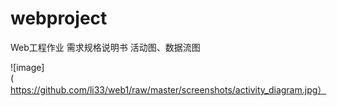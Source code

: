 
# webproject
Web工程作业
需求规格说明书
活动图、数据流图

![image](https://github.com/li33/web1/raw/master/screenshots/activity_diagram.jpg）




